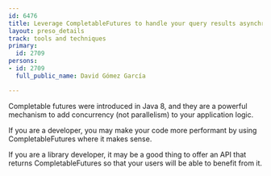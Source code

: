 ```yaml
---
id: 6476
title: Leverage CompletableFutures to handle your query results asynchronously.
layout: preso_details
track: tools and techniques
primary:
  id: 2709
persons:
- id: 2709
  full_public_name: David Gómez García

---
```

Completable futures were introduced in Java 8, and they are a powerful mechanism to add concurrency (not parallelism) to your application logic. 

If you are a developer, you may make your code more performant by using CompletableFutures where it makes sense.

If you are a library developer, it may be a good thing to offer an API that returns CompletableFutures so that your users will be able to benefit from it.